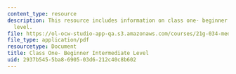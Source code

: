 ```yaml
---
content_type: resource
description: This resource includes information on class one- beginner intermediate
  level.
file: https://ol-ocw-studio-app-qa.s3.amazonaws.com/courses/21g-034-media-education-and-the-marketplace-fall-2005/2937b5455ba8690503d6212c40c8b602_MIT21G_034F05_ClassOne.pdf
file_type: application/pdf
resourcetype: Document
title: Class One- Beginner Intermediate Level
uid: 2937b545-5ba8-6905-03d6-212c40c8b602
---
```

